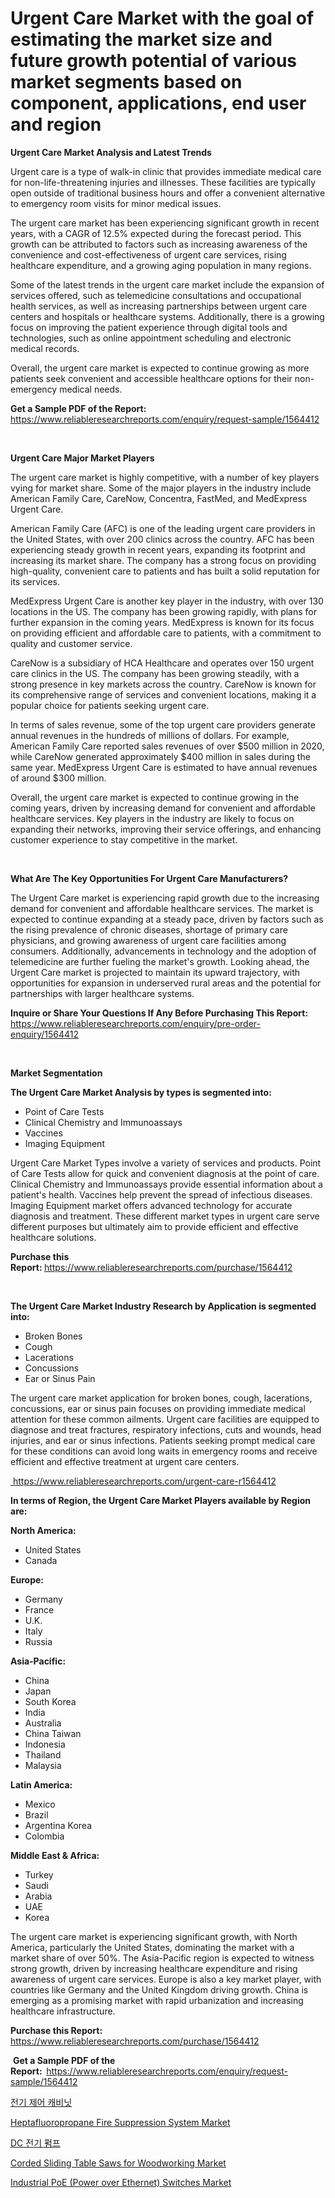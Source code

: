 <p><h1>Urgent Care Market with the goal of estimating the market size and future growth potential of various market segments based on component, applications, end user and region</h1></p><p><strong>Urgent Care Market Analysis and Latest Trends</strong></p>
<p><p>Urgent care is a type of walk-in clinic that provides immediate medical care for non-life-threatening injuries and illnesses. These facilities are typically open outside of traditional business hours and offer a convenient alternative to emergency room visits for minor medical issues.</p><p>The urgent care market has been experiencing significant growth in recent years, with a CAGR of 12.5% expected during the forecast period. This growth can be attributed to factors such as increasing awareness of the convenience and cost-effectiveness of urgent care services, rising healthcare expenditure, and a growing aging population in many regions.</p><p>Some of the latest trends in the urgent care market include the expansion of services offered, such as telemedicine consultations and occupational health services, as well as increasing partnerships between urgent care centers and hospitals or healthcare systems. Additionally, there is a growing focus on improving the patient experience through digital tools and technologies, such as online appointment scheduling and electronic medical records.</p><p>Overall, the urgent care market is expected to continue growing as more patients seek convenient and accessible healthcare options for their non-emergency medical needs.</p></p>
<p><strong>Get a Sample PDF of the Report:&nbsp;</strong> <a href="https://www.reliableresearchreports.com/enquiry/request-sample/1564412">https://www.reliableresearchreports.com/enquiry/request-sample/1564412</a></p>
<p>&nbsp;</p>
<p><strong>Urgent Care Major Market Players</strong></p>
<p><p>The urgent care market is highly competitive, with a number of key players vying for market share. Some of the major players in the industry include American Family Care, CareNow, Concentra, FastMed, and MedExpress Urgent Care.</p><p>American Family Care (AFC) is one of the leading urgent care providers in the United States, with over 200 clinics across the country. AFC has been experiencing steady growth in recent years, expanding its footprint and increasing its market share. The company has a strong focus on providing high-quality, convenient care to patients and has built a solid reputation for its services.</p><p>MedExpress Urgent Care is another key player in the industry, with over 130 locations in the US. The company has been growing rapidly, with plans for further expansion in the coming years. MedExpress is known for its focus on providing efficient and affordable care to patients, with a commitment to quality and customer service.</p><p>CareNow is a subsidiary of HCA Healthcare and operates over 150 urgent care clinics in the US. The company has been growing steadily, with a strong presence in key markets across the country. CareNow is known for its comprehensive range of services and convenient locations, making it a popular choice for patients seeking urgent care.</p><p>In terms of sales revenue, some of the top urgent care providers generate annual revenues in the hundreds of millions of dollars. For example, American Family Care reported sales revenues of over $500 million in 2020, while CareNow generated approximately $400 million in sales during the same year. MedExpress Urgent Care is estimated to have annual revenues of around $300 million.</p><p>Overall, the urgent care market is expected to continue growing in the coming years, driven by increasing demand for convenient and affordable healthcare services. Key players in the industry are likely to focus on expanding their networks, improving their service offerings, and enhancing customer experience to stay competitive in the market.</p></p>
<p>&nbsp;</p>
<p><strong>What Are The Key Opportunities For Urgent Care Manufacturers?</strong></p>
<p><p>The Urgent Care market is experiencing rapid growth due to the increasing demand for convenient and affordable healthcare services. The market is expected to continue expanding at a steady pace, driven by factors such as the rising prevalence of chronic diseases, shortage of primary care physicians, and growing awareness of urgent care facilities among consumers. Additionally, advancements in technology and the adoption of telemedicine are further fueling the market's growth. Looking ahead, the Urgent Care market is projected to maintain its upward trajectory, with opportunities for expansion in underserved rural areas and the potential for partnerships with larger healthcare systems.</p></p>
<p><strong>Inquire or Share Your Questions If Any Before Purchasing This Report:</strong> <a href="https://www.reliableresearchreports.com/enquiry/pre-order-enquiry/1564412">https://www.reliableresearchreports.com/enquiry/pre-order-enquiry/1564412</a></p>
<p>&nbsp;</p>
<p><strong>Market Segmentation</strong></p>
<p><strong>The Urgent Care Market Analysis by types is segmented into:</strong></p>
<p><ul><li>Point of Care Tests</li><li>Clinical Chemistry and Immunoassays</li><li>Vaccines</li><li>Imaging Equipment</li></ul></p>
<p><p>Urgent Care Market Types involve a variety of services and products. Point of Care Tests allow for quick and convenient diagnosis at the point of care. Clinical Chemistry and Immunoassays provide essential information about a patient's health. Vaccines help prevent the spread of infectious diseases. Imaging Equipment market offers advanced technology for accurate diagnosis and treatment. These different market types in urgent care serve different purposes but ultimately aim to provide efficient and effective healthcare solutions.</p></p>
<p><strong>Purchase this Report:&nbsp;</strong><a href="https://www.reliableresearchreports.com/purchase/1564412">https://www.reliableresearchreports.com/purchase/1564412</a></p>
<p>&nbsp;</p>
<p><strong>The Urgent Care Market Industry Research by Application is segmented into:</strong></p>
<p><ul><li>Broken Bones</li><li>Cough</li><li>Lacerations</li><li>Concussions</li><li>Ear or Sinus Pain</li></ul></p>
<p><p>The urgent care market application for broken bones, cough, lacerations, concussions, ear or sinus pain focuses on providing immediate medical attention for these common ailments. Urgent care facilities are equipped to diagnose and treat fractures, respiratory infections, cuts and wounds, head injuries, and ear or sinus infections. Patients seeking prompt medical care for these conditions can avoid long waits in emergency rooms and receive efficient and effective treatment at urgent care centers.</p></p>
<p><a href="https://www.reliableresearchreports.com/urgent-care-r1564412">&nbsp;https://www.reliableresearchreports.com/urgent-care-r1564412</a></p>
<p><strong>In terms of Region, the Urgent Care Market Players available by Region are:</strong></p>
<p>
    <p> <strong> North America: </strong>
        <ul>
            <li>United States</li>
            <li>Canada</li>
        </ul>
        </p> 
    <p> <strong> Europe: </strong>
        <ul>
            <li>Germany</li>
            <li>France</li>
            <li>U.K.</li>
            <li>Italy</li>
            <li>Russia</li>
        </ul>
        </p> 
    <p> <strong> Asia-Pacific: </strong>
        <ul>
            <li>China</li>
            <li>Japan</li>
            <li>South Korea</li>
            <li>India</li>
            <li>Australia</li>
            <li>China Taiwan</li>
            <li>Indonesia</li>
            <li>Thailand</li>
            <li>Malaysia</li>
        </ul>
        </p> 
    <p> <strong> Latin America: </strong>
        <ul>
            <li>Mexico</li>
            <li>Brazil</li>
            <li>Argentina Korea</li>
            <li>Colombia</li>
        </ul>
        </p> 
    <p> <strong> Middle East & Africa: </strong>
        <ul>
            <li>Turkey</li>
            <li>Saudi</li>
            <li>Arabia</li>
            <li>UAE</li>
            <li>Korea</li>
        </ul>
    </p>
    </p>
<p><p>The urgent care market is experiencing significant growth, with North America, particularly the United States, dominating the market with a market share of over 50%. The Asia-Pacific region is expected to witness strong growth, driven by increasing healthcare expenditure and rising awareness of urgent care services. Europe is also a key market player, with countries like Germany and the United Kingdom driving growth. China is emerging as a promising market with rapid urbanization and increasing healthcare infrastructure.</p></p>
<p><strong>Purchase this Report: </strong><a href="https://www.reliableresearchreports.com/purchase/1564412">https://www.reliableresearchreports.com/purchase/1564412</a></p>
<p>&nbsp;<strong>Get a Sample PDF of the Report:&nbsp;&nbsp;</strong><a href="https://www.reliableresearchreports.com/enquiry/request-sample/1564412">https://www.reliableresearchreports.com/enquiry/request-sample/1564412</a></p>
<p><strong></strong></p>
<p><p><a href="https://github.com/mofijurk071/Market-Research-Report-List-2/blob/main/235334173154.md">전기 제어 캐비닛</a></p><p><a href="https://github.com/mzurpwxu46/Market-Research-Report-List-1/blob/main/heptafluoropropane-fire-suppression-system-market.md">Heptafluoropropane Fire Suppression System Market</a></p><p><a href="https://github.com/alfitoms13/Market-Research-Report-List-2/blob/main/825837873153.md">DC 전기 펌프</a></p><p><a href="https://github.com/liliskanaya73/Market-Research-Report-List-1/blob/main/corded-sliding-table-saws-for-woodworking-market.md">Corded Sliding Table Saws for Woodworking Market</a></p><p><a href="https://github.com/eeenafisainka/Market-Research-Report-List-1/blob/main/industrial-poe-power-over-ethernet-switches-market.md">Industrial PoE (Power over Ethernet) Switches Market</a></p></p>